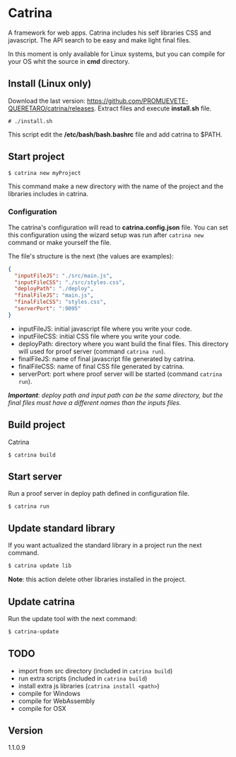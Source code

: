 # Catrina
A framework for web apps. Catrina includes his self libraries CSS and javascript. The API search to be easy and make light final files.

In this moment is only available for Linux systems, but you can compile for your OS whit the source in **cmd** directory.

## Install (Linux only)

Download the last version: https://github.com/PROMUEVETE-QUERETARO/catrina/releases. Extract files and execute **install.sh** file.

```shell
# ./install.sh
```

This script edit the **/etc/bash/bash.bashrc** file and add catrina to $PATH.

## Start project

```shell
$ catrina new myProject
```

This command make a new directory with the name of the project and the libraries includes in catrina.

### Configuration

The catrina's configuration will read to **catrina.config.json** file. You can set this configuration using the wizard setup was run after `catrina new` command or make yourself the file.

The file's structure is the next (the values are examples):

```json
{
  "inputFileJS": "./src/main.js",
  "inputFileCSS": "./src/styles.css",
  "deployPath": "./deploy",
  "finalFileJS": "main.js",
  "finalFileCSS": "styles.css",
  "serverPort": ":9095"
}
```

* inputFileJS: initial javascript file where you write your code.
* inputFileCSS: initial CSS file where you write your code.
* deployPath: directory where you want build the final files. This directory will used for proof server (command  `catrina run`).
* finalFileJS: name of final javascript file generated by catrina.
* finalFileCSS: name of final CSS file generated by catrina.
* serverPort: port where proof server will be started (command `catrina run`).

***Important***: *deploy path and input path can be the same directory, but the final files must have a different names than the inputs files.*

## Build project

Catrina 

```shell
$ catrina build
```

## Start server

Run a proof server in deploy path defined in configuration file.

```shell
$ catrina run
```

## Update standard library

If you want actualized the standard library in a project run the next command. 


```sh
$ catrina update lib
```

**Note**: this action delete other libraries installed in the project.

## Update catrina

Run the update tool with the next command:

```sh
$ catrina-update
```

## TODO
* import from src directory (included in  `catrina build`)
* run extra scripts (included in `catrina build`)
* install extra js libraries (`catrina install <path>`)
* compile for Windows
* compile for WebAssembly
* compile for OSX

## Version
1.1.0.9

